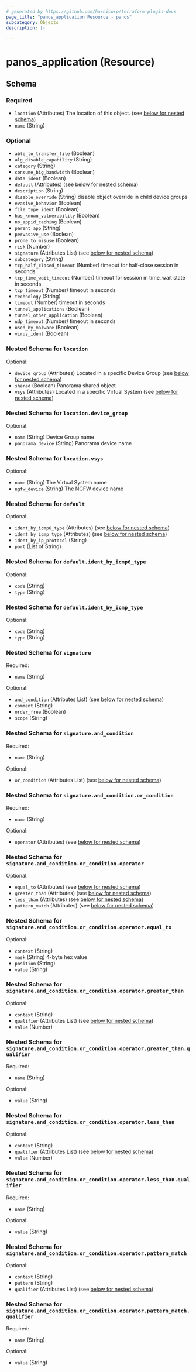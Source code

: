 ```yaml
---
# generated by https://github.com/hashicorp/terraform-plugin-docs
page_title: "panos_application Resource - panos"
subcategory: Objects
description: |-
  
---
```


# panos_application (Resource)





<!-- schema generated by tfplugindocs -->
## Schema

### Required

- `location` (Attributes) The location of this object. (see [below for nested schema](#nestedatt--location))
- `name` (String)

### Optional

- `able_to_transfer_file` (Boolean)
- `alg_disable_capability` (String)
- `category` (String)
- `consume_big_bandwidth` (Boolean)
- `data_ident` (Boolean)
- `default` (Attributes) (see [below for nested schema](#nestedatt--default))
- `description` (String)
- `disable_override` (String) disable object override in child device groups
- `evasive_behavior` (Boolean)
- `file_type_ident` (Boolean)
- `has_known_vulnerability` (Boolean)
- `no_appid_caching` (Boolean)
- `parent_app` (String)
- `pervasive_use` (Boolean)
- `prone_to_misuse` (Boolean)
- `risk` (Number)
- `signature` (Attributes List) (see [below for nested schema](#nestedatt--signature))
- `subcategory` (String)
- `tcp_half_closed_timeout` (Number) timeout for half-close session in seconds
- `tcp_time_wait_timeout` (Number) timeout for session in time_wait state in seconds
- `tcp_timeout` (Number) timeout in seconds
- `technology` (String)
- `timeout` (Number) timeout in seconds
- `tunnel_applications` (Boolean)
- `tunnel_other_application` (Boolean)
- `udp_timeout` (Number) timeout in seconds
- `used_by_malware` (Boolean)
- `virus_ident` (Boolean)

<a id="nestedatt--location"></a>
### Nested Schema for `location`

Optional:

- `device_group` (Attributes) Located in a specific Device Group (see [below for nested schema](#nestedatt--location--device_group))
- `shared` (Boolean) Panorama shared object
- `vsys` (Attributes) Located in a specific Virtual System (see [below for nested schema](#nestedatt--location--vsys))

<a id="nestedatt--location--device_group"></a>
### Nested Schema for `location.device_group`

Optional:

- `name` (String) Device Group name
- `panorama_device` (String) Panorama device name


<a id="nestedatt--location--vsys"></a>
### Nested Schema for `location.vsys`

Optional:

- `name` (String) The Virtual System name
- `ngfw_device` (String) The NGFW device name



<a id="nestedatt--default"></a>
### Nested Schema for `default`

Optional:

- `ident_by_icmp6_type` (Attributes) (see [below for nested schema](#nestedatt--default--ident_by_icmp6_type))
- `ident_by_icmp_type` (Attributes) (see [below for nested schema](#nestedatt--default--ident_by_icmp_type))
- `ident_by_ip_protocol` (String)
- `port` (List of String)

<a id="nestedatt--default--ident_by_icmp6_type"></a>
### Nested Schema for `default.ident_by_icmp6_type`

Optional:

- `code` (String)
- `type` (String)


<a id="nestedatt--default--ident_by_icmp_type"></a>
### Nested Schema for `default.ident_by_icmp_type`

Optional:

- `code` (String)
- `type` (String)



<a id="nestedatt--signature"></a>
### Nested Schema for `signature`

Required:

- `name` (String)

Optional:

- `and_condition` (Attributes List) (see [below for nested schema](#nestedatt--signature--and_condition))
- `comment` (String)
- `order_free` (Boolean)
- `scope` (String)

<a id="nestedatt--signature--and_condition"></a>
### Nested Schema for `signature.and_condition`

Required:

- `name` (String)

Optional:

- `or_condition` (Attributes List) (see [below for nested schema](#nestedatt--signature--and_condition--or_condition))

<a id="nestedatt--signature--and_condition--or_condition"></a>
### Nested Schema for `signature.and_condition.or_condition`

Required:

- `name` (String)

Optional:

- `operator` (Attributes) (see [below for nested schema](#nestedatt--signature--and_condition--or_condition--operator))

<a id="nestedatt--signature--and_condition--or_condition--operator"></a>
### Nested Schema for `signature.and_condition.or_condition.operator`

Optional:

- `equal_to` (Attributes) (see [below for nested schema](#nestedatt--signature--and_condition--or_condition--operator--equal_to))
- `greater_than` (Attributes) (see [below for nested schema](#nestedatt--signature--and_condition--or_condition--operator--greater_than))
- `less_than` (Attributes) (see [below for nested schema](#nestedatt--signature--and_condition--or_condition--operator--less_than))
- `pattern_match` (Attributes) (see [below for nested schema](#nestedatt--signature--and_condition--or_condition--operator--pattern_match))

<a id="nestedatt--signature--and_condition--or_condition--operator--equal_to"></a>
### Nested Schema for `signature.and_condition.or_condition.operator.equal_to`

Optional:

- `context` (String)
- `mask` (String) 4-byte hex value
- `position` (String)
- `value` (String)


<a id="nestedatt--signature--and_condition--or_condition--operator--greater_than"></a>
### Nested Schema for `signature.and_condition.or_condition.operator.greater_than`

Optional:

- `context` (String)
- `qualifier` (Attributes List) (see [below for nested schema](#nestedatt--signature--and_condition--or_condition--operator--greater_than--qualifier))
- `value` (Number)

<a id="nestedatt--signature--and_condition--or_condition--operator--greater_than--qualifier"></a>
### Nested Schema for `signature.and_condition.or_condition.operator.greater_than.qualifier`

Required:

- `name` (String)

Optional:

- `value` (String)



<a id="nestedatt--signature--and_condition--or_condition--operator--less_than"></a>
### Nested Schema for `signature.and_condition.or_condition.operator.less_than`

Optional:

- `context` (String)
- `qualifier` (Attributes List) (see [below for nested schema](#nestedatt--signature--and_condition--or_condition--operator--less_than--qualifier))
- `value` (Number)

<a id="nestedatt--signature--and_condition--or_condition--operator--less_than--qualifier"></a>
### Nested Schema for `signature.and_condition.or_condition.operator.less_than.qualifier`

Required:

- `name` (String)

Optional:

- `value` (String)



<a id="nestedatt--signature--and_condition--or_condition--operator--pattern_match"></a>
### Nested Schema for `signature.and_condition.or_condition.operator.pattern_match`

Optional:

- `context` (String)
- `pattern` (String)
- `qualifier` (Attributes List) (see [below for nested schema](#nestedatt--signature--and_condition--or_condition--operator--pattern_match--qualifier))

<a id="nestedatt--signature--and_condition--or_condition--operator--pattern_match--qualifier"></a>
### Nested Schema for `signature.and_condition.or_condition.operator.pattern_match.qualifier`

Required:

- `name` (String)

Optional:

- `value` (String)